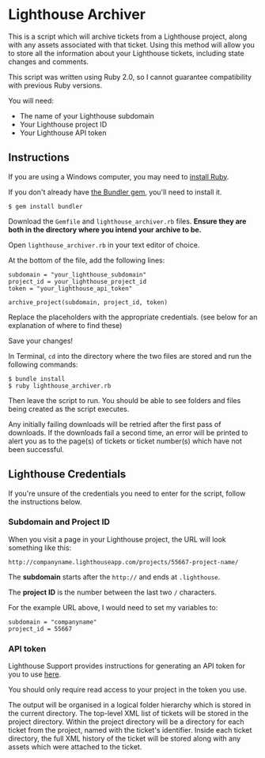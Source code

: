# Lighthouse Archiver

This is a script which will archive tickets from a Lighthouse project, along with any assets associated with that ticket. Using this method will allow you to store all the information about your Lighthouse tickets, including state changes and comments.

This script was written using Ruby 2.0, so I cannot guarantee compatibility with previous Ruby versions.

You will need:

- The name of your Lighthouse subdomain
- Your Lighthouse project ID
- Your Lighthouse API token

## Instructions

If you are using a Windows computer, you may need to [install Ruby](http://rubyinstaller.org).

If you don't already have [the Bundler gem](http://bundler.io), you'll need to install it.

	$ gem install bundler

Download the `Gemfile` and `lighthouse_archiver.rb` files. **Ensure they are both in the directory where you intend your archive to be.**

Open `lighthouse_archiver.rb` in your text editor of choice.

At the bottom of the file, add the following lines:

	subdomain = "your_lighthouse_subdomain"
	project_id = your_lighthouse_project_id
	token = "your_lighthouse_api_token"
	
	archive_project(subdomain, project_id, token)

Replace the placeholders with the appropriate credentials. (see below for an explanation of where to find these)

Save your changes!

In Terminal, `cd` into the directory where the two files are stored and run the following commands:

	$ bundle install
	$ ruby lighthouse_archiver.rb

Then leave the script to run. You should be able to see folders and files being created as the script executes.

Any initially failing downloads will be retried after the first pass of downloads. If the downloads fail a second time, an error will be printed to alert you as to the page(s) of tickets or ticket number(s) which have not been successful.

## Lighthouse Credentials

If you're unsure of the credentials you need to enter for the script, follow the instructions below.

### Subdomain and Project ID

When you visit a page in your Lighthouse project, the URL will look something like this:

	http://companyname.lighthouseapp.com/projects/55667-project-name/

The **subdomain** starts after the `http://` and ends at `.lighthouse`.

The **project ID** is the number between the last two `/` characters.

For the example URL above, I would need to set my variables to:

	subdomain = "companyname"
	project_id = 55667
	
### API token

Lighthouse Support provides instructions for generating an API token for you to use [here](http://help.lighthouseapp.com/kb/api/how-do-i-get-an-api-token).

You should only require read access to your project in the token you use.

The output will be organised in a logical folder hierarchy which is stored in the current directory. The top-level XML list of tickets will be stored in the project directory. Within the project directory will be a directory for each ticket from the project, named with the ticket's identifier. Inside each ticket directory, the full XML history of the ticket will be stored along with any assets which were attached to the ticket.
